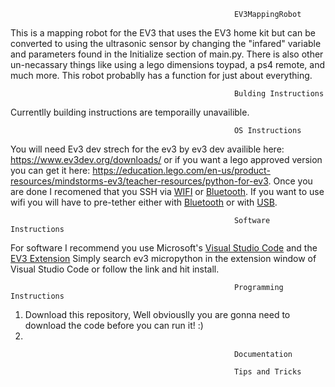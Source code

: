                                                       EV3MappingRobot


  This is a mapping robot for the EV3 that uses the EV3 home kit but can be converted to using the ultrasonic sensor by changing the "infared" variable and parameters found in the Initialize section of main.py. There is also other un-necassary things like using a lego dimensions toypad, a ps4 remote, and much more. This robot probablly has a function for just about everything.
  
  
                                                      Bulding Instructions
Currentlly building instructions are temporailly unavailible.

                                                      OS Instructions
                                                      
You will need Ev3 dev strech for the ev3 by ev3 dev availible here: https://www.ev3dev.org/downloads/ or if you want a lego approved version you can get it here: https://education.lego.com/en-us/product-resources/mindstorms-ev3/teacher-resources/python-for-ev3. Once you are done I recomened that you SSH via [WIFI](https://www.ev3dev.org/docs/tutorials/setting-up-wifi-using-the-command-line/) or [Bluetooth](https://www.ev3dev.org/docs/tutorials/connecting-to-the-internet-via-bluetooth/). If you want to use wifi you will have to pre-tether either with [Bluetooth](https://www.ev3dev.org/docs/tutorials/connecting-to-the-internet-via-bluetooth/) or with [USB](https://www.ev3dev.org/docs/tutorials/connecting-to-the-internet-via-usb/).

                                                      Software Instructions
For software I recommend you use Microsoft's [Visual Studio Code](https://code.visualstudio.com/download) and the [EV3 Extension](https://marketplace.visualstudio.com/items?itemName=lego-education.ev3-micropython) Simply search ev3 micropython in the extension window of Visual Studio Code or follow the link and hit install.
                                                      
                                                      Programming Instructions
                                                      
1. Download this repository, Well obviouslly you are gonna need to download the code before you can run it! :)
2.

                                                      Documentation
                                                      
                                                      Tips and Tricks
